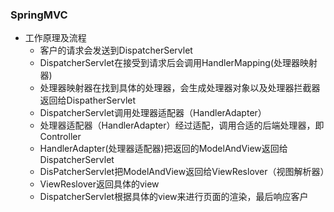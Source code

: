 ### SpringMVC

* 工作原理及流程
  - 客户的请求会发送到DispatcherServlet
  - DispatcherServlet在接受到请求后会调用HandlerMapping(处理器映射器)
  - 处理器映射器在找到具体的处理器，会生成处理器对象以及处理器拦截器返回给DispatherServlet
  - DispatcherServlet调用处理器适配器（HandlerAdapter）
  - 处理器适配器（HandlerAdapter）经过适配，调用合适的后端处理器，即Controller
  - HandlerAdapter(处理器适配器)把返回的ModelAndView返回给DispatcherServlet
  - DisPatcherServlet把ModelAndView返回给ViewReslover（视图解析器）
  - ViewReslover返回具体的view
  - DispatcherServlet根据具体的view来进行页面的渲染，最后响应客户

